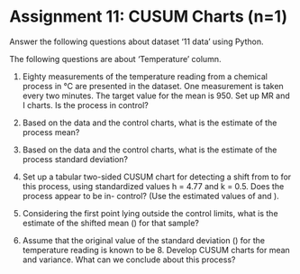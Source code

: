 # Assignment 11: CUSUM Charts (n=1)

Answer the following questions about dataset ‘11 data’ using Python.

The following questions are about ‘Temperature’ column.

1. Eighty measurements of the temperature reading from a chemical process in °C are presented in the dataset. One measurement is taken every two minutes. The target value for the mean is 950. Set up MR and I charts. Is the process in control?

2. Based on the data and the control charts, what is the estimate of the process mean?

3. Based on the data and the control charts, what is the estimate of the process standard deviation?

4. Set up a tabular two-sided CUSUM chart for detecting a shift from  to  for this process, using standardized values h = 4.77 and k = 0.5. Does the process appear to be in- control? (Use the estimated values of  and ).

5. Considering the first point lying outside the control limits, what is the estimate of the shifted mean () for that sample?

6. Assume that the original value of the standard deviation () for the temperature reading is known to be 8. Develop CUSUM charts for mean and variance. What can we conclude about this process?
